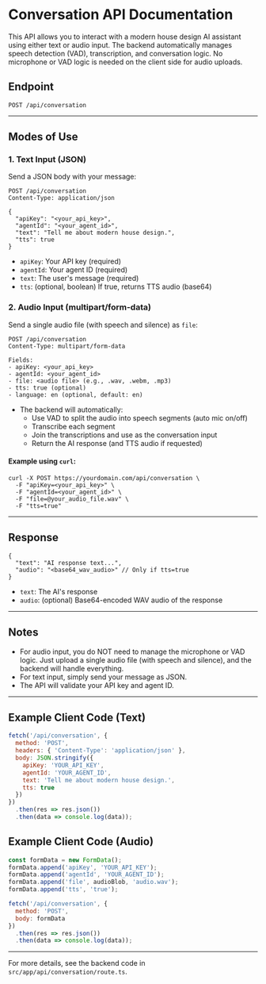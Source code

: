 # Conversation API Documentation

This API allows you to interact with a modern house design AI assistant using either text or audio input. The backend automatically manages speech detection (VAD), transcription, and conversation logic. No microphone or VAD logic is needed on the client side for audio uploads.

## Endpoint

`POST /api/conversation`

---

## Modes of Use

### 1. Text Input (JSON)
Send a JSON body with your message:

```
POST /api/conversation
Content-Type: application/json

{
  "apiKey": "<your_api_key>",
  "agentId": "<your_agent_id>",
  "text": "Tell me about modern house design.",
  "tts": true
}
```

- `apiKey`: Your API key (required)
- `agentId`: Your agent ID (required)
- `text`: The user's message (required)
- `tts`: (optional, boolean) If true, returns TTS audio (base64)

### 2. Audio Input (multipart/form-data)
Send a single audio file (with speech and silence) as `file`:

```
POST /api/conversation
Content-Type: multipart/form-data

Fields:
- apiKey: <your_api_key>
- agentId: <your_agent_id>
- file: <audio file> (e.g., .wav, .webm, .mp3)
- tts: true (optional)
- language: en (optional, default: en)
```

- The backend will automatically:
  - Use VAD to split the audio into speech segments (auto mic on/off)
  - Transcribe each segment
  - Join the transcriptions and use as the conversation input
  - Return the AI response (and TTS audio if requested)

#### Example using `curl`:

```
curl -X POST https://yourdomain.com/api/conversation \
  -F "apiKey=<your_api_key>" \
  -F "agentId=<your_agent_id>" \
  -F "file=@your_audio_file.wav" \
  -F "tts=true"
```

---

## Response

```
{
  "text": "AI response text...",
  "audio": "<base64_wav_audio>" // Only if tts=true
}
```

- `text`: The AI's response
- `audio`: (optional) Base64-encoded WAV audio of the response

---

## Notes
- For audio input, you do NOT need to manage the microphone or VAD logic. Just upload a single audio file (with speech and silence), and the backend will handle everything.
- For text input, simply send your message as JSON.
- The API will validate your API key and agent ID.

---

## Example Client Code (Text)
```js
fetch('/api/conversation', {
  method: 'POST',
  headers: { 'Content-Type': 'application/json' },
  body: JSON.stringify({
    apiKey: 'YOUR_API_KEY',
    agentId: 'YOUR_AGENT_ID',
    text: 'Tell me about modern house design.',
    tts: true
  })
})
  .then(res => res.json())
  .then(data => console.log(data));
```

## Example Client Code (Audio)
```js
const formData = new FormData();
formData.append('apiKey', 'YOUR_API_KEY');
formData.append('agentId', 'YOUR_AGENT_ID');
formData.append('file', audioBlob, 'audio.wav');
formData.append('tts', 'true');

fetch('/api/conversation', {
  method: 'POST',
  body: formData
})
  .then(res => res.json())
  .then(data => console.log(data));
```

---

For more details, see the backend code in `src/app/api/conversation/route.ts`.
